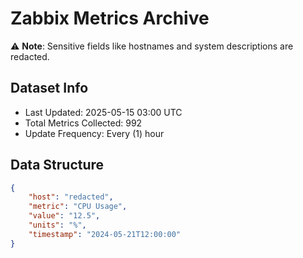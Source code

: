 # Zabbix Metrics Archive

⚠️ **Note**: Sensitive fields like hostnames and system descriptions are redacted.

## Dataset Info
- Last Updated: 2025-05-15 03:00 UTC
- Total Metrics Collected: 992
- Update Frequency: Every (1) hour

## Data Structure
```json
{
    "host": "redacted",
    "metric": "CPU Usage",
    "value": "12.5",
    "units": "%",
    "timestamp": "2024-05-21T12:00:00"
}
```

